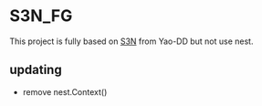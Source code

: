 # S3N_FG

This project is fully based on [S3N](https://github.com/Yao-DD/S3N) from Yao-DD but not use nest.

## updating

- remove nest.Context()